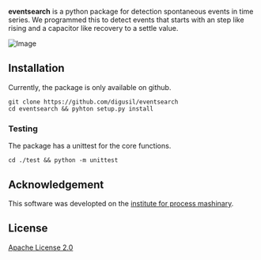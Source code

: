 **eventsearch** is a python package for detection spontaneous events in time series. We programmed this to detect events that starts with an step like rising and a capacitor like recovery to a settle value. 

![Image](https://github.com/digusil/eventsearch/example/example.png)

## Installation
Currently, the package is only available on github.
```shell
git clone https://github.com/digusil/eventsearch
cd eventsearch && pyhton setup.py install
```

### Testing
The package has a unittest for the core functions.
```shell
cd ./test && python -m unittest
```

## Acknowledgement
This software was developted on the [institute for process mashinary](https://www.ipat.tf.fau.eu).

## License
[Apache License 2.0](LICENSE.txt)